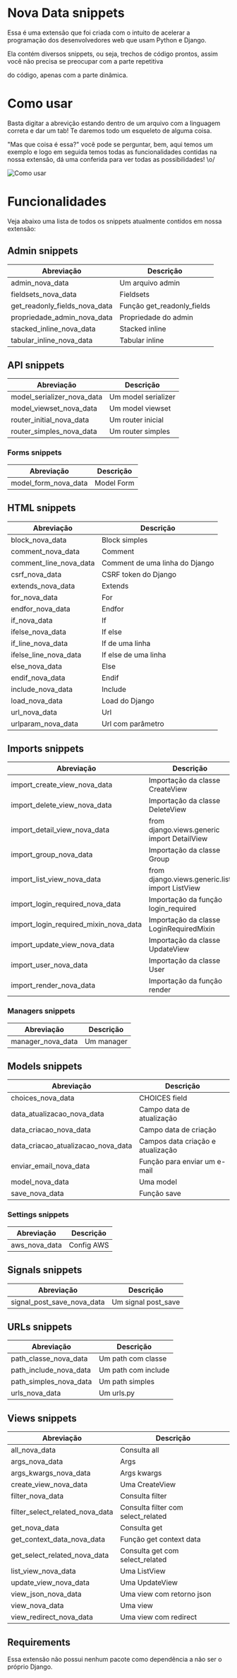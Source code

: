 # Nova Data snippets

Essa é uma extensão que foi criada com o intuito de acelerar a programação dos desenvolvedores web que usam Python e Django.

Ela contém diversos snippets, ou seja, trechos de código prontos, assim você não precisa se preocupar com a parte repetitiva

do código, apenas com a parte dinâmica.

# Como usar

Basta digitar a abrevição estando dentro de um arquivo com a linguagem correta e dar
um tab! Te daremos todo um esqueleto de alguma coisa.

"Mas que coisa é essa?" vocẽ pode se perguntar, bem, aqui temos um exemplo e logo
em seguida temos todas as funcionalidades contidas na nossa extensão, dá uma conferida para ver todas as possibilidades! \o/

<img src="https://github.com/TimeNovaData/nova_data_snippets/raw/master/static/videos/como_usar.gif" alt="Como usar">

# Funcionalidades

Veja abaixo uma lista de todos os snippets atualmente contidos em nossa extensão:

## Admin snippets

| Abreviação                    | Descrição                  |
| ----------------------------- | -------------------------- |
| admin_nova_data               | Um arquivo admin           |
| fieldsets_nova_data           | Fieldsets                  |
| get_readonly_fields_nova_data | Função get_readonly_fields |
| propriedade_admin_nova_data   | Propriedade do admin       |
| stacked_inline_nova_data      | Stacked inline             |
| tabular_inline_nova_data      | Tabular inline             |

## API snippets

| Abreviação                 | Descrição           |
| -------------------------- | ------------------- |
| model_serializer_nova_data | Um model serializer |
| model_viewset_nova_data    | Um model viewset    |
| router_initial_nova_data   | Um router inicial   |
| router_simples_nova_data   | Um router simples   |

### Forms snippets

| Abreviação           | Descrição  |
| -------------------- | ---------- |
| model_form_nova_data | Model Form |

## HTML snippets

| Abreviação             | Descrição                      |
| ---------------------- | ------------------------------ |
| block_nova_data        | Block simples                  |
| comment_nova_data      | Comment                        |
| comment_line_nova_data | Comment de uma linha do Django |
| csrf_nova_data         | CSRF token do Django           |
| extends_nova_data      | Extends                        |
| for_nova_data          | For                            |
| endfor_nova_data       | Endfor                         |
| if_nova_data           | If                             |
| ifelse_nova_data       | If else                        |
| if_line_nova_data      | If de uma linha                |
| ifelse_line_nova_data  | If else de uma linha           |
| else_nova_data         | Else                           |
| endif_nova_data        | Endif                          |
| include_nova_data      | Include                        |
| load_nova_data         | Load do Django                 |
| url_nova_data          | Url                            |
| urlparam_nova_data     | Url com parâmetro              |

## Imports snippets

| Abreviação                            | Descrição                                      |
| ------------------------------------- | ---------------------------------------------- |
| import_create_view_nova_data          | Importação da classe CreateView                |
| import_delete_view_nova_data          | Importação da classe DeleteView                |
| import_detail_view_nova_data          | from django.views.generic import DetailView    |
| import_group_nova_data                | Importação da classe Group                     |
| import_list_view_nova_data            | from django.views.generic.list import ListView |
| import_login_required_nova_data       | Importação da função login_required            |
| import_login_required_mixin_nova_data | Importação da classe LoginRequiredMixin        |
| import_update_view_nova_data          | Importação da classe UpdateView                |
| import_user_nova_data                 | Importação da classe User                      |
| import_render_nova_data               | Importação da função render                    |

### Managers snippets

| Abreviação        | Descrição  |
| ----------------- | ---------- |
| manager_nova_data | Um manager |

## Models snippets

| Abreviação                         | Descrição                         |
| ---------------------------------- | --------------------------------- |
| choices_nova_data                  | CHOICES field                     |
| data_atualizacao_nova_data         | Campo data de atualização         |
| data_criacao_nova_data             | Campo data de criação             |
| data_criacao_atualizacao_nova_data | Campos data criação e atualização |
| enviar_email_nova_data             | Função para enviar um e-mail      |
| model_nova_data                    | Uma model                         |
| save_nova_data                     | Função save                       |

### Settings snippets

| Abreviação    | Descrição  |
| ------------- | ---------- |
| aws_nova_data | Config AWS |

## Signals snippets

| Abreviação                 | Descrição           |
| -------------------------- | ------------------- |
| signal_post_save_nova_data | Um signal post_save |

## URLs snippets

| Abreviação             | Descrição           |
| ---------------------- | ------------------- |
| path_classe_nova_data  | Um path com classe  |
| path_include_nova_data | Um path com include |
| path_simples_nova_data | Um path simples     |
| urls_nova_data         | Um urls.py          |

## Views snippets

| Abreviação                      | Descrição                          |
| ------------------------------- | ---------------------------------- |
| all_nova_data                   | Consulta all                       |
| args_nova_data                  | Args                               |
| args_kwargs_nova_data           | Args kwargs                        |
| create_view_nova_data           | Uma CreateView                     |
| filter_nova_data                | Consulta filter                    |
| filter_select_related_nova_data | Consulta filter com select_related |
| get_nova_data                   | Consulta get                       |
| get_context_data_nova_data      | Função get context data            |
| get_select_related_nova_data    | Consulta get com select_related    |
| list_view_nova_data             | Uma ListView                       |
| update_view_nova_data           | Uma UpdateView                     |
| view_json_nova_data             | Uma view com retorno json          |
| view_nova_data                  | Uma view                           |
| view_redirect_nova_data         | Uma view com redirect              |

## Requirements

Essa extensão não possui nenhum pacote como dependência a não ser o próprio Django.

<!-- ## Release Notes

Users appreciate release notes as you update your extension. -->

<!-- ### 1.0.0

Initial release of ... -->

